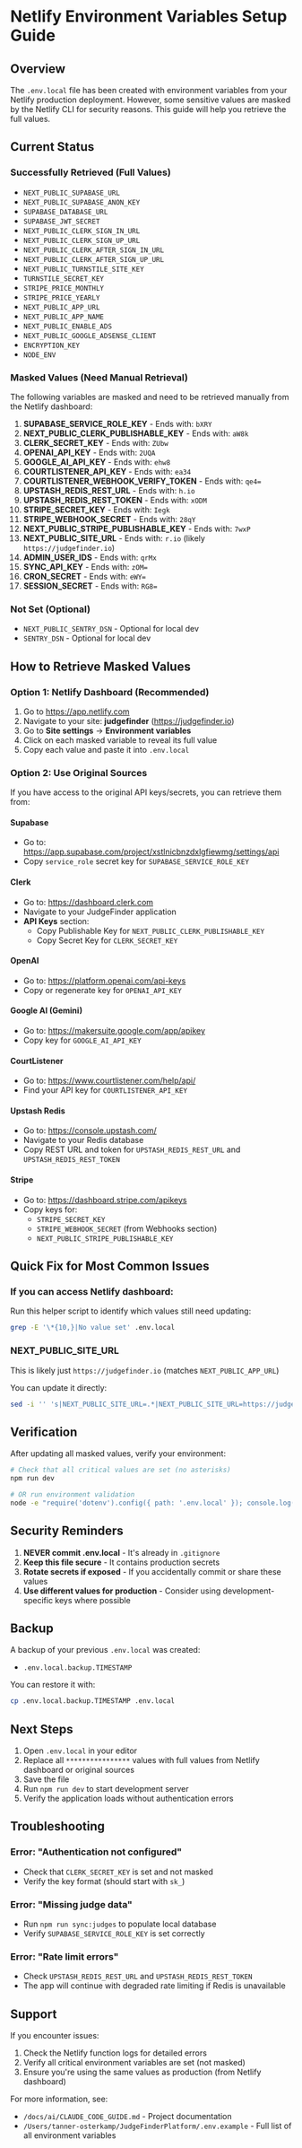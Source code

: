 # Netlify Environment Variables Setup Guide

## Overview

The `.env.local` file has been created with environment variables from your Netlify production deployment. However, some sensitive values are masked by the Netlify CLI for security reasons. This guide will help you retrieve the full values.

## Current Status

### Successfully Retrieved (Full Values)

- `NEXT_PUBLIC_SUPABASE_URL`
- `NEXT_PUBLIC_SUPABASE_ANON_KEY`
- `SUPABASE_DATABASE_URL`
- `SUPABASE_JWT_SECRET`
- `NEXT_PUBLIC_CLERK_SIGN_IN_URL`
- `NEXT_PUBLIC_CLERK_SIGN_UP_URL`
- `NEXT_PUBLIC_CLERK_AFTER_SIGN_IN_URL`
- `NEXT_PUBLIC_CLERK_AFTER_SIGN_UP_URL`
- `NEXT_PUBLIC_TURNSTILE_SITE_KEY`
- `TURNSTILE_SECRET_KEY`
- `STRIPE_PRICE_MONTHLY`
- `STRIPE_PRICE_YEARLY`
- `NEXT_PUBLIC_APP_URL`
- `NEXT_PUBLIC_APP_NAME`
- `NEXT_PUBLIC_ENABLE_ADS`
- `NEXT_PUBLIC_GOOGLE_ADSENSE_CLIENT`
- `ENCRYPTION_KEY`
- `NODE_ENV`

### Masked Values (Need Manual Retrieval)

The following variables are masked and need to be retrieved manually from the Netlify dashboard:

1. **SUPABASE_SERVICE_ROLE_KEY** - Ends with: `bXRY`
2. **NEXT_PUBLIC_CLERK_PUBLISHABLE_KEY** - Ends with: `aW8k`
3. **CLERK_SECRET_KEY** - Ends with: `ZUbw`
4. **OPENAI_API_KEY** - Ends with: `2UQA`
5. **GOOGLE_AI_API_KEY** - Ends with: `ehw8`
6. **COURTLISTENER_API_KEY** - Ends with: `ea34`
7. **COURTLISTENER_WEBHOOK_VERIFY_TOKEN** - Ends with: `qe4=`
8. **UPSTASH_REDIS_REST_URL** - Ends with: `h.io`
9. **UPSTASH_REDIS_REST_TOKEN** - Ends with: `xODM`
10. **STRIPE_SECRET_KEY** - Ends with: `Iegk`
11. **STRIPE_WEBHOOK_SECRET** - Ends with: `28qY`
12. **NEXT_PUBLIC_STRIPE_PUBLISHABLE_KEY** - Ends with: `7wxP`
13. **NEXT_PUBLIC_SITE_URL** - Ends with: `r.io` (likely `https://judgefinder.io`)
14. **ADMIN_USER_IDS** - Ends with: `qrMx`
15. **SYNC_API_KEY** - Ends with: `zOM=`
16. **CRON_SECRET** - Ends with: `eWY=`
17. **SESSION_SECRET** - Ends with: `RG8=`

### Not Set (Optional)

- `NEXT_PUBLIC_SENTRY_DSN` - Optional for local dev
- `SENTRY_DSN` - Optional for local dev

## How to Retrieve Masked Values

### Option 1: Netlify Dashboard (Recommended)

1. Go to https://app.netlify.com
2. Navigate to your site: **judgefinder** (https://judgefinder.io)
3. Go to **Site settings** → **Environment variables**
4. Click on each masked variable to reveal its full value
5. Copy each value and paste it into `.env.local`

### Option 2: Use Original Sources

If you have access to the original API keys/secrets, you can retrieve them from:

#### Supabase

- Go to: https://app.supabase.com/project/xstlnicbnzdxlgfiewmg/settings/api
- Copy `service_role` secret key for `SUPABASE_SERVICE_ROLE_KEY`

#### Clerk

- Go to: https://dashboard.clerk.com
- Navigate to your JudgeFinder application
- **API Keys** section:
  - Copy Publishable Key for `NEXT_PUBLIC_CLERK_PUBLISHABLE_KEY`
  - Copy Secret Key for `CLERK_SECRET_KEY`

#### OpenAI

- Go to: https://platform.openai.com/api-keys
- Copy or regenerate key for `OPENAI_API_KEY`

#### Google AI (Gemini)

- Go to: https://makersuite.google.com/app/apikey
- Copy key for `GOOGLE_AI_API_KEY`

#### CourtListener

- Go to: https://www.courtlistener.com/help/api/
- Find your API key for `COURTLISTENER_API_KEY`

#### Upstash Redis

- Go to: https://console.upstash.com/
- Navigate to your Redis database
- Copy REST URL and token for `UPSTASH_REDIS_REST_URL` and `UPSTASH_REDIS_REST_TOKEN`

#### Stripe

- Go to: https://dashboard.stripe.com/apikeys
- Copy keys for:
  - `STRIPE_SECRET_KEY`
  - `STRIPE_WEBHOOK_SECRET` (from Webhooks section)
  - `NEXT_PUBLIC_STRIPE_PUBLISHABLE_KEY`

## Quick Fix for Most Common Issues

### If you can access Netlify dashboard:

Run this helper script to identify which values still need updating:

```bash
grep -E '\*{10,}|No value set' .env.local
```

### NEXT_PUBLIC_SITE_URL

This is likely just `https://judgefinder.io` (matches `NEXT_PUBLIC_APP_URL`)

You can update it directly:

```bash
sed -i '' 's|NEXT_PUBLIC_SITE_URL=.*|NEXT_PUBLIC_SITE_URL=https://judgefinder.io|' .env.local
```

## Verification

After updating all masked values, verify your environment:

```bash
# Check that all critical values are set (no asterisks)
npm run dev

# OR run environment validation
node -e "require('dotenv').config({ path: '.env.local' }); console.log('CLERK_SECRET_KEY set:', !!process.env.CLERK_SECRET_KEY);"
```

## Security Reminders

1. **NEVER commit .env.local** - It's already in `.gitignore`
2. **Keep this file secure** - It contains production secrets
3. **Rotate secrets if exposed** - If you accidentally commit or share these values
4. **Use different values for production** - Consider using development-specific keys where possible

## Backup

A backup of your previous `.env.local` was created:

- `.env.local.backup.TIMESTAMP`

You can restore it with:

```bash
cp .env.local.backup.TIMESTAMP .env.local
```

## Next Steps

1. Open `.env.local` in your editor
2. Replace all `****************` values with full values from Netlify dashboard or original sources
3. Save the file
4. Run `npm run dev` to start development server
5. Verify the application loads without authentication errors

## Troubleshooting

### Error: "Authentication not configured"

- Check that `CLERK_SECRET_KEY` is set and not masked
- Verify the key format (should start with `sk_`)

### Error: "Missing judge data"

- Run `npm run sync:judges` to populate local database
- Verify `SUPABASE_SERVICE_ROLE_KEY` is set correctly

### Error: "Rate limit errors"

- Check `UPSTASH_REDIS_REST_URL` and `UPSTASH_REDIS_REST_TOKEN`
- The app will continue with degraded rate limiting if Redis is unavailable

## Support

If you encounter issues:

1. Check the Netlify function logs for detailed errors
2. Verify all critical environment variables are set (not masked)
3. Ensure you're using the same values as production (from Netlify dashboard)

For more information, see:

- `/docs/ai/CLAUDE_CODE_GUIDE.md` - Project documentation
- `/Users/tanner-osterkamp/JudgeFinderPlatform/.env.example` - Full list of all environment variables
